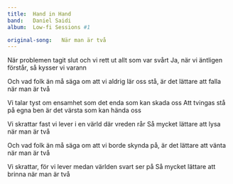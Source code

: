 ```yaml
---
title:  Hand in Hand
band:   Daniel Saidi
album:  Low-fi Sessions #1

original-song:   När man är två
---
```


När problemen tagit slut
och vi rett ut allt som var svårt
Ja, när vi äntligen förstår,
så kysser vi varann

Och vad folk än må säga
om att vi aldrig lär oss stå,
är det lättare att falla
när man är två

Vi talar tyst om ensamhet
som det enda som kan skada oss
Att tvingas stå på egna ben
är det värsta som kan hända oss

Vi skrattar fast vi lever
i en värld där vreden rår
Så mycket lättare att lysa
när man är två

Och vad folk än må säga
om att vi borde skynda på,
är det lättare att vänta
när man är två

Vi skrattar, för vi lever
medan världen svart ser på
Så mycket lättare att brinna
när man är två